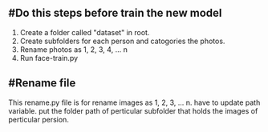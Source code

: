 #Do this steps before train the new model
---
1. Create a folder called "dataset" in root.
2. Create subfolders for each person and catogories the photos.
3. Rename photos as 1, 2, 3, 4, ... n
4. Run face-train.py


#Rename file
---
This rename.py file is for rename images as 1, 2, 3, ... n. have to update path variable. put the folder path of perticular subfolder that holds the images of perticular persion.
